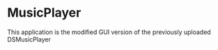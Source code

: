 # MusicPlayer
This application is the modified GUI version of the previously uploaded DSMusicPlayer
